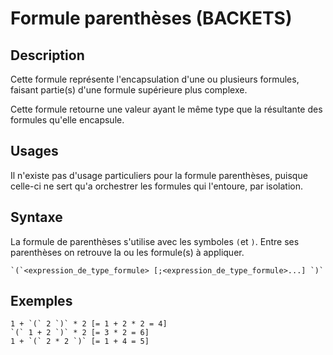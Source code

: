 # Formule parenthèses (BACKETS)

## Description

Cette formule représente l'encapsulation d'une ou plusieurs formules, faisant partie(s) d'une formule supérieure plus complexe.

Cette formule retourne une valeur ayant le même type que la résultante des formules qu'elle encapsule.

## Usages

Il n'existe pas d'usage particuliers pour la formule parenthèses, puisque celle-ci ne sert qu'a orchestrer les formules qui l'entoure, par isolation.

## Syntaxe

La formule de parenthèses s'utilise avec les symboles `(`et `)`. Entre ses parenthèses on retrouve la ou les formule(s) à appliquer.

    `(`<expression_de_type_formule> [;<expression_de_type_formule>...] `)`

## Exemples

    1 + `(` 2 `)` * 2 [= 1 + 2 * 2 = 4]
    `(` 1 + 2 `)` * 2 [= 3 * 2 = 6]
    1 + `(` 2 * 2 `)` [= 1 + 4 = 5]